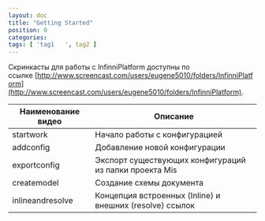 ```yaml
---
layout: doc
title: "Getting Started"
position: 0
categories: 
tags: [ 'tag1   ', tag2 ]
---
```


Скринкасты для работы с InfinniPlatform доступны по ссылке [http://www.screencast.com/users/eugene5010/folders/InfinniPlatform](http://www.screencast.com/users/eugene5010/folders/InfinniPlatform).

|Наименование видео|Описание|
|------------------|--------|
|startwork|Начало работы с конфигурацией|
|addconfig|Добавление новой конфигурации|
|exportconfig|Экспорт существующих конфигураций из папки проекта Mis|
|createmodel|Создание схемы документа|
|inlineandresolve|Концепция встроенных (Inline) и внешних (resolve) ссылок|
